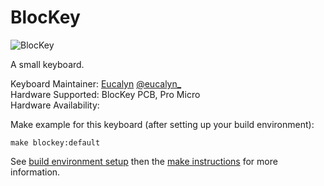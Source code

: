 # BlocKey

![BlocKey](https://imgur.com/a/6jAcrjr)

A small keyboard.

Keyboard Maintainer: [Eucalyn](https://github.com/eucalyn/) [@eucalyn_](https://twitter.com/eucalyn_)  
Hardware Supported: BlocKey PCB, Pro Micro  
Hardware Availability:

Make example for this keyboard (after setting up your build environment):

    make blockey:default

See [build environment setup](https://docs.qmk.fm/build_environment_setup.html) then the [make instructions](https://docs.qmk.fm/make_instructions.html) for more information.
